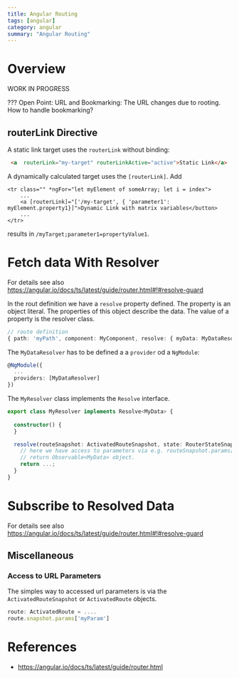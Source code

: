 ```yaml
---
title: Angular Routing
tags: [angular]
category: angular
summary: "Angular Routing"
---
```


# Overview

WORK IN PROGRESS

??? Open Point: URL and Bookmarking:
The URL changes due to rooting. How to handle bookmarking?

## routerLink Directive

A static link target uses the `routerLink` without binding:

~~~html
 <a  routerLink="my-target" routerLinkActive="active">Static Link</a>
~~~


A dynamically calculated target uses the `[routerLink]`. 
Add

~~~
<tr class="" *ngFor="let myElement of someArray; let i = index">
    ...
    <a [routerLink]="['/my-target', { 'parameter1': myElement.property1}]">Dynamic Link with matrix variables</button>
    ...
</tr>    
~~~

results in `/myTarget;parameter1=propertyValue1`.

# Fetch data With Resolver

For details see also <https://angular.io/docs/ts/latest/guide/router.html#!#resolve-guard>

In the rout definition we have a `resolve` property defined. The property is an object literal. The properties of this object describe the data. The value of a property is the resolver class.

~~~typescript
// route definition
{ path: 'myPath', component: MyComponent, resolve: { myData: MyDataResolver } },
~~~

The `MyDataResolver` has to be defined a a `provider` od a `NgModule`:

~~~typescript
@NgModule({
  ...
  providers: [MyDataResolver]
})
~~~

The `MyResolver` class implements the `Resolve` interface.

~~~typescript
export class MyResolver implements Resolve<MyData> {
  
  constructor() {
  }

  resolve(routeSnapshot: ActivatedRouteSnapshot, state: RouterStateSnapshot): Observable<MyData> {
    // here we have access to parameters via e.g. routeSnapshot.params['myParam'];
    // return Observable<MyData> object.
    return ...;
  }
}

~~~

# Subscribe to Resolved Data

For details see also <https://angular.io/docs/ts/latest/guide/router.html#!#resolve-guard>



## Miscellaneous

### Access to URL Parameters

The simples way to accessed url parameters is via the `ActivatedRouteSnapshot` or `ActivatedRoute` objects. 

~~~typescript
route: ActivatedRoute = ....
route.snapshot.params['myParam']
~~~

# References

* <https://angular.io/docs/ts/latest/guide/router.html>
